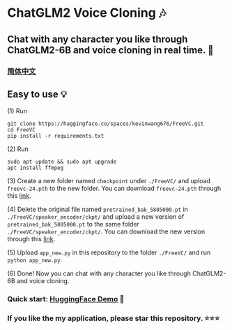 # ChatGLM2 Voice Cloning 🎶
## Chat with any character you like through ChatGLM2-6B and voice cloning in real time. 🥳
### [简体中文](https://github.com/KevinWang676/ChatGLM2-Voice-Cloning/blob/main/README_zh.md)
## Easy to use 💡

(1) Run
```
git clone https://huggingface.co/spaces/kevinwang676/FreeVC.git
cd FreeVC
pip install -r requirements.txt
```

(2) Run
```
sudo apt update && sudo apt upgrade
apt install ffmpeg
```

(3) Create a new folder named `checkpoint` under `./FreeVC/` and upload `freevc-24.pth` to the new folder. You can download `freevc-24.pth` through this [link](https://huggingface.co/spaces/kevinwang676/FreeVC/tree/main/checkpoints).

(4) Delete the original file named `pretrained_bak_5805000.pt` in `./FreeVC/speaker_encoder/ckpt/` and upload a new version of `pretrained_bak_5805000.pt` to the same folder `./FreeVC/speaker_encoder/ckpt/`. You can download the new version through this [link](https://huggingface.co/spaces/kevinwang676/FreeVC/tree/main/speaker_encoder/ckpt).

(5) Upload `app_new.py` in this repository to the folder `./FreeVC/` and run `python app_new.py`.

(6) Done! Now you can chat with any character you like through ChatGLM2-6B and voice cloning.

### Quick start: [HuggingFace Demo](https://huggingface.co/spaces/kevinwang676/FreeVC) 🤗

### If you like the my application, please star this repository. ⭐⭐⭐
